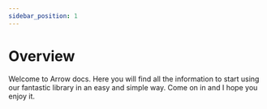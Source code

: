 ```yaml
---
sidebar_position: 1
---
```


# Overview

Welcome to Arrow docs. Here you will find all the information to start using our fantastic library in an easy and simple way. Come on in and I hope you enjoy it.
